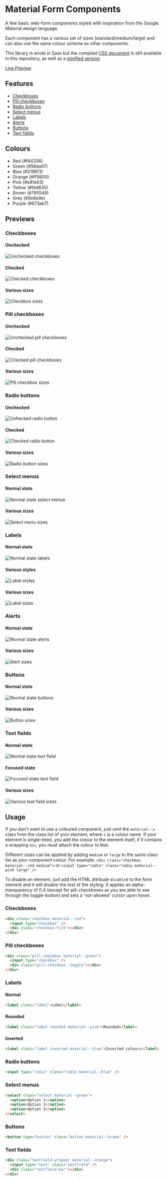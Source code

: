 # Material Form Components
A few basic web-form components styled with inspiration from the Google Material design language.

Each component has a various set of sizes (standard/medium/large) and can also use the same colour scheme as other components.

This library is wrote in Sass but the compiled [CSS document](material.css) is still available in this repository, as well as a [minified version](material.min.css).

[Live Preview](https://mark-eriksson.com/work/projects/MaterialFormComponents/)

## Features
* [Checkboxes](#checkboxes)
* [Pill checkboxes](#pill-checkboxes)
* [Radio buttons](#radio-buttons)
* [Select menus](#select-menus)
* [Labels](#labels)
* [Alerts](#alerts)
* [Buttons](#buttons)
* [Text fields](#text-fields)

## Colours
* Red (#f44336)
* Green (#56da97)
* Blue (#2196f3)
* Orange (#ff9800)
* Pink (#e91e63)
* Yellow (#fdd835)
* Brown (#795548)
* Grey (#9e9e9e)
* Purple (#673ab7)

## Previews

### Checkboxes
#### Unchecked
![Unchecked checkboxes](assets/checkbox-unchecked.PNG)
#### Checked
![Checked checkboxes](assets/checkbox-checked.PNG)
#### Various sizes
![Checkbox sizes](assets/checkbox-sizes.PNG)

### Pill checkboxes
#### Unchecked
![Unchecked pill checkboxes](assets/pill-unchecked.PNG)
#### Checked
![Checked pill checkboxes](assets/pill-checked.PNG)
#### Various sizes
![Pill checkbox sizes](assets/pill-sizes.PNG)

### Radio buttons
#### Unchecked
![Unhecked radio button](assets/radio-unchecked.PNG)
#### Checked
![Checked radio button](assets/radio-checked.PNG)
#### Various sizes
![Radio button sizes](assets/radio-sizes.PNG)

### Select menus
#### Normal state
![Normal state select menus](assets/select-normal.PNG)
#### Various sizes
![Select menu sizes](assets/select-sizes.PNG)

### Labels
#### Normal state
![Normal state labels](assets/label-normal.PNG)
#### Various styles
![Label styles](assets/label-styles.PNG)
#### Various sizes
![Label sizes](assets/label-sizes.PNG)

### Alerts
#### Normal state
![Normal state alerts](assets/alert-normal.PNG)
#### Various sizes
![Alert sizes](assets/alert-sizes.PNG)

### Buttons
#### Normal state
![Normal state buttons](assets/button-normal.PNG)
#### Various sizes
![Button sizes](assets/button-sizes.PNG)

### Text fields
#### Normal state
![Normal state text field](assets/textfield-normal.PNG)
#### Focused state
![Focused state text field](assets/textfield-focused.PNG)
#### Various sizes
![Various text field sizes](assets/textfield-sizes.PNG)

## Usage
If you don't want to use a coloured component, just omit the `material--x` class from the class list of your element, where `x` is a colour name.
If your element is single-lined, you add the colour to the element itself, if it contains a wrapping `div`, you must attach the colour to that.

Different sizes can be applied by adding `medium` or `large` to the same class list as your component colour. For example: `<div class="checkbox material--red medium">` or `<input type="radio" class="radio material--pink large" />`

To disable an element, just add the HTML attribute `disabled` to the form element and it will disable the rest of the styling. It applies an alpha-transparency of 0.4 (except for pill-checkboxes as you are able to see through the toggle-button) and sets a 'not-allowed' cursor upon hover.

### Checkboxes
```html
<div class="checkbox material--red">
  <input type="checkbox" />
  <div class="checkbox-tick"></div>
</div>
```

### Pill checkboxes
```html
<div class="pill-checkbox material--green">
  <input type="checkbox" />
  <div class="pill-checkbox--toggle"></div>
</div>
```

### Labels
#### Normal
```html
<label class="label">Label</label>
```
#### Rounded
```html
<label class="label rounded material--pink">Rounded</label>
```
#### Inverted
```html
<label class="label inverted material--blue">Inverted colours</label>
```

### Radio buttons
```html
<input type="radio" class="radio material--blue" />
```

### Select menus
```html
<select class="select material--green">
  <option>Option 1</option>
  <option>Option 2</option>
  <option>Option 3</option>
</select>
```

### Buttons
```html
<button type="button" class="button material--brown" />
```

### Text fields
```html
<div class="textfield-wrapper material--orange">
  <input type="text" class="textfield" />
  <div class="textfield-bar"></div>
</div>
```
